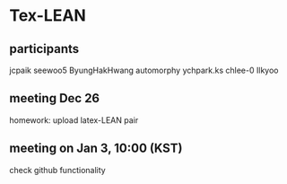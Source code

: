 # Tex-LEAN

## participants

jcpaik
seewoo5
ByungHakHwang
automorphy
ychpark.ks
chlee-0
Ilkyoo

## meeting Dec 26

homework: upload latex-LEAN pair

## meeting on Jan 3, 10:00 (KST)

check github functionality 
